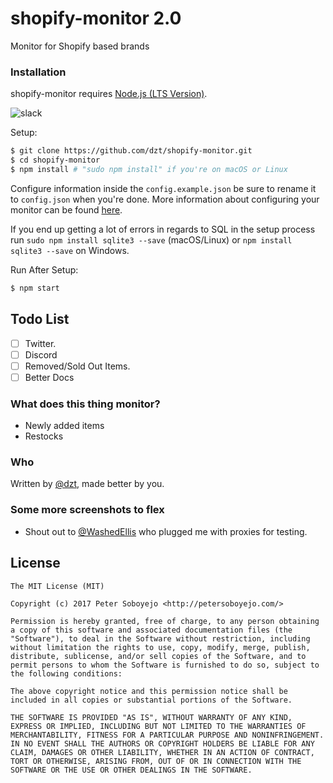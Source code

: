 # shopify-monitor 2.0
Monitor for Shopify based brands

### Installation

shopify-monitor requires [Node.js (LTS Version)](http://nodejs.org/).

![slack](https://i.imgur.com/34ziNVQ.png)

Setup:

```sh
$ git clone https://github.com/dzt/shopify-monitor.git
$ cd shopify-monitor
$ npm install # "sudo npm install" if you're on macOS or Linux
```

Configure information inside the `config.example.json` be sure to rename it to `config.json` when you're done. More information about configuring your monitor can be found <a href="https://github.com/dzt/shopify-monitor/wiki/Configuring-your-monitor">here</a>.

If you end up getting a lot of errors in regards to SQL in the setup process run `sudo npm install sqlite3 --save` (macOS/Linux) or `npm install sqlite3 --save` on Windows.


Run After Setup:

```sh
$ npm start
```

## Todo List
- [ ] Twitter.
- [ ] Discord
- [ ] Removed/Sold Out Items.
- [ ] Better Docs

### What does this thing monitor?
- Newly added items
- Restocks

### Who

Written by <a href="http://petersoboyejo.com/">@dzt</a>, made better by you.

### Some more screenshots to flex

- Shout out to [@WashedEllis](https://twitter.com/WashedEllis) who plugged me with proxies for testing.

## License

```
The MIT License (MIT)

Copyright (c) 2017 Peter Soboyejo <http://petersoboyejo.com/>

Permission is hereby granted, free of charge, to any person obtaining a copy of this software and associated documentation files (the "Software"), to deal in the Software without restriction, including without limitation the rights to use, copy, modify, merge, publish, distribute, sublicense, and/or sell copies of the Software, and to permit persons to whom the Software is furnished to do so, subject to the following conditions:

The above copyright notice and this permission notice shall be included in all copies or substantial portions of the Software.

THE SOFTWARE IS PROVIDED "AS IS", WITHOUT WARRANTY OF ANY KIND, EXPRESS OR IMPLIED, INCLUDING BUT NOT LIMITED TO THE WARRANTIES OF MERCHANTABILITY, FITNESS FOR A PARTICULAR PURPOSE AND NONINFRINGEMENT. IN NO EVENT SHALL THE AUTHORS OR COPYRIGHT HOLDERS BE LIABLE FOR ANY CLAIM, DAMAGES OR OTHER LIABILITY, WHETHER IN AN ACTION OF CONTRACT, TORT OR OTHERWISE, ARISING FROM, OUT OF OR IN CONNECTION WITH THE SOFTWARE OR THE USE OR OTHER DEALINGS IN THE SOFTWARE.
```
